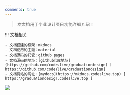 ```yaml
---
comments: true
---
```

> 本文档用于毕业设计项目功能详细介绍！

!!! 文档相关

    - 文档搭建的框架：mkdocs
    - 文档使用的主题：material
    - 文档源码的托管：github pages
    - 文档源码的地址：[github仓库地址](https://github.com/codeslive/graduationdesign) [ https://github.com/codeslive/graduationdesign]
    - 文档网站的网址：[mydocs](https://mkdocs.codeslive.top) [ https://graduationdesign.codeslive.top ]

![](https://static-youdao-note.oss-cn-shenzhen.aliyuncs.com/images/202304061624326.webp?x-oss-process=style/webp)



